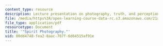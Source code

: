 ```yaml
---
content_type: resource
description: Lecture presentation on photography, truth, and perception.
file: /media/https%3A/open-learning-course-data-rc.s3.amazonaws.com/21a-348-photography-and-truth-spring-2008/00dd4748fea28aac767f6d64515af91e_MIT21A_348S08_spirits.pdf
file_type: application/pdf
resourcetype: Document
title: '"Spirit Photography."'
uid: 00dd4748-fea2-8aac-767f-6d64515af91e
---
```

